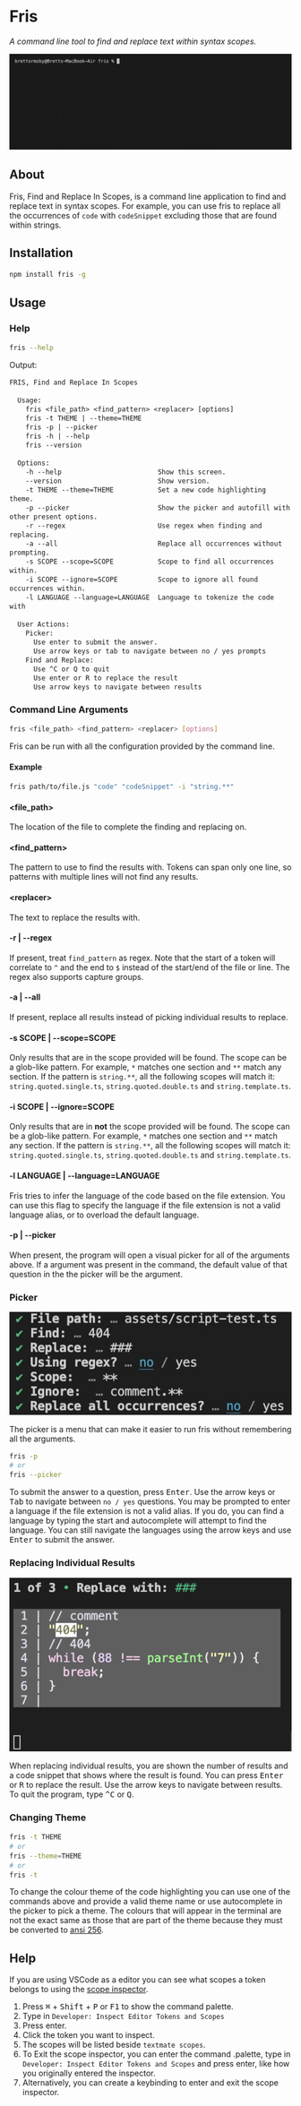 # Fris

_A command line tool to find and replace text within syntax scopes._

![Example](assets/example.gif)

## About

Fris, Find and Replace In Scopes, is a command line application to find and replace text in syntax scopes. For example, you can use fris to replace all the occurrences of `code` with `codeSnippet` excluding those that are found within strings.

## Installation

```bash
npm install fris -g
```

## Usage

### Help

```bash
fris --help
```

Output:

```
FRIS, Find and Replace In Scopes

  Usage:
    fris <file_path> <find_pattern> <replacer> [options]
    fris -t THEME | --theme=THEME
    fris -p | --picker
    fris -h | --help
    fris --version

  Options:
    -h --help                        Show this screen.
    --version                        Show version.
    -t THEME --theme=THEME           Set a new code highlighting theme.
    -p --picker                      Show the picker and autofill with other present options.
    -r --regex                       Use regex when finding and replacing.
    -a --all                         Replace all occurrences without prompting.
    -s SCOPE --scope=SCOPE           Scope to find all occurrences within.
    -i SCOPE --ignore=SCOPE          Scope to ignore all found occurrences within.
    -l LANGUAGE --language=LANGUAGE  Language to tokenize the code with

  User Actions:
    Picker:
      Use enter to submit the answer.
      Use arrow keys or tab to navigate between no / yes prompts
    Find and Replace:
      Use ^C or Q to quit
      Use enter or R to replace the result
      Use arrow keys to navigate between results
```

### Command Line Arguments

```bash
fris <file_path> <find_pattern> <replacer> [options]
```

Fris can be run with all the configuration provided by the command line.

#### Example

```bash
fris path/to/file.js "code" "codeSnippet" -i "string.**"
```

#### \<file_path\>

The location of the file to complete the finding and replacing on.

#### \<find_pattern\>

The pattern to use to find the results with. Tokens can span only one line, so patterns with multiple lines will not find any results.

#### \<replacer\>

The text to replace the results with.

#### -r | --regex

If present, treat `find_pattern` as regex. Note that the start of a token will correlate to `^` and the end to `$` instead of the start/end of the file or line. The regex also supports capture groups.

#### -a | --all

If present, replace all results instead of picking individual results to replace.

#### -s SCOPE | --scope=SCOPE

Only results that are in the scope provided will be found. The scope can be a glob-like pattern. For example, `*` matches one section and `**` match any section. If the pattern is `string.**`, all the following scopes will match it: `string.quoted.single.ts`, `string.quoted.double.ts` and `string.template.ts`.

#### -i SCOPE | --ignore=SCOPE

Only results that are in **not** the scope provided will be found. The scope can be a glob-like pattern. For example, `*` matches one section and `**` match any section. If the pattern is `string.**`, all the following scopes will match it: `string.quoted.single.ts`, `string.quoted.double.ts` and `string.template.ts`.

#### -l LANGUAGE | --language=LANGUAGE

Fris tries to infer the language of the code based on the file extension. You can use this flag to specify the language if the file extension is not a valid language alias, or to overload the default language.

#### -p | --picker

When present, the program will open a visual picker for all of the arguments above. If a argument was present in the command, the default value of that question in the the picker will be the argument.

### Picker

![picker](assets/picker.jpeg)

The picker is a menu that can make it easier to run fris without remembering all the arguments.

```bash
fris -p
# or
fris --picker
```

To submit the answer to a question, press <kbd>Enter</kbd>. Use the arrow keys or <kbd>Tab</kbd> to navigate between `no / yes` questions. You may be prompted to enter a language if the file extension is not a valid alias. If you do, you can find a language by typing the start and autocomplete will attempt to find the language. You can still navigate the languages using the arrow keys and use <kbd>Enter</kbd> to submit the answer.

### Replacing Individual Results

![Example of replacing an individual result](assets/replace-individual.png)

When replacing individual results, you are shown the number of results and a code snippet that shows where the result is found. You can press <kbd>Enter</kbd> or <kbd>R</kbd> to replace the result. Use the arrow keys to navigate between results. To quit the program, type <kbd>^C</kbd> or <kbd>Q</kbd>.

### Changing Theme

```bash
fris -t THEME
# or
fris --theme=THEME
# or
fris -t
```

To change the colour theme of the code highlighting you can use one of the commands above and provide a valid theme name or use autocomplete in the picker to pick a theme. The colours that will appear in the terminal are not the exact same as those that are part of the theme because they must be converted to [ansi 256](https://www.ditig.com/256-colors-cheat-sheet).

## Help

If you are using VSCode as a editor you can see what scopes a token belongs to using the [scope inspector](https://code.visualstudio.com/api/language-extensions/syntax-highlight-guide#scope-inspector).

1. Press <kbd>⌘</kbd> + <kbd>Shift</kbd> + <kbd>P</kbd> or <kbd>F1</kbd> to show the command palette.
2. Type in `Developer: Inspect Editor Tokens and Scopes`
3. Press enter.
4. Click the token you want to inspect.
5. The scopes will be listed beside `textmate scopes`.
6. To Exit the scope inspector, you can enter the command .palette, type in `Developer: Inspect Editor Tokens and Scopes` and press enter, like how you originally entered the inspector.
7. Alternatively, you can create a keybinding to enter and exit the scope inspector.
